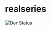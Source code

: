 # realseries

[![Doc Status](https://readthedocs.org/projects/zhusuan/badge/?version=latest)](http://zhusuan.readthedocs.io/en/latest/?badge=latest)
